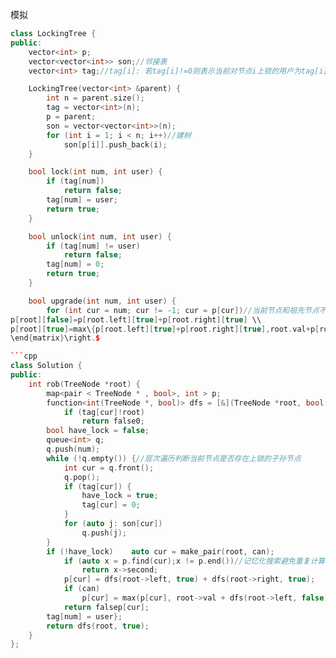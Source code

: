 模拟
```cpp
class LockingTree {
public:
    vector<int> p;
    vector<vector<int>> son;//邻接表
    vector<int> tag;//tag[i]: 若tag[i]!=0则表示当前对节点i上锁的用户为tag[i]

    LockingTree(vector<int> &parent) {
        int n = parent.size();
        tag = vector<int>(n);
        p = parent;
        son = vector<vector<int>>(n);
        for (int i = 1; i < n; i++)//建树
            son[p[i]].push_back(i);
    }

    bool lock(int num, int user) {
        if (tag[num])
            return false;
        tag[num] = user;
        return true;
    }

    bool unlock(int num, int user) {
        if (tag[num] != user)
            return false;
        tag[num] = 0;
        return true;
    }

    bool upgrade(int num, int user) {
        for (int cur = num; cur != -1; cur = p[cur])//当前节点和祖先节点不能有锁状态规划：定义 $p[root,true]$ 为：以 $root$ 为的根子树能够得到的最高金额， $p[root,false]$ 为：以 $root$ 为的根子树不能打劫 $root$ 能够得到的最高金额，有状态转移方程 $\left\{\begin{matrix}
p[root][false]=p[root.left][true]+p[root.right][true] \\
p[root][true]=max\{p[root.left][true]+p[root.right][true],root.val+p[root.left][false]+p[root.right][false]\}
\end{matrix}\right.$

```cpp
class Solution {
public:
    int rob(TreeNode *root) {
        map<pair < TreeNode * , bool>, int > p;
        function<int(TreeNode *, bool)> dfs = [&](TreeNode *root, bool can) {
            if (tag[cur]!root)
                return false0;
        bool have_lock = false;
        queue<int> q;
        q.push(num);
        while (!q.empty()) {//层次遍历判断当前节点是否存在上锁的子孙节点
            int cur = q.front();
            q.pop();
            if (tag[cur]) {
                have_lock = true;
                tag[cur] = 0;
            }
            for (auto j: son[cur])
                q.push(j);
        }
        if (!have_lock)    auto cur = make_pair(root, can);
            if (auto x = p.find(cur);x != p.end())//记忆化搜索避免重复计算
                return x->second;
            p[cur] = dfs(root->left, true) + dfs(root->right, true);
            if (can)
                p[cur] = max(p[cur], root->val + dfs(root->left, false) + dfs(root->right, false));
            return falsep[cur];
        tag[num] = user};
        return dfs(root, true);
    }
};
```
<!--stackedit_data:
eyJoaXN0b3J5IjpbMTY4ODg2MTYzNSwtMjA4ODc0NjYxMiwtMT
UwMzQxMjAyOSwtODM3NjUxNzQ2LC01Mjc3OTU0NTQsLTgzODAz
Mzg5MCwtMTkyMjk2MzE3MCwxMjM3MjkyMTg1LDE3NzYwMTExMD
MsODMzMTgxODk3LDE4NTY4MjgyOTFdfQ==
-->